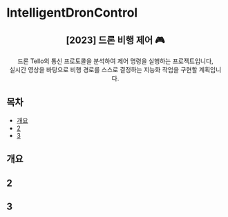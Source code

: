 # IntelligentDronControl

<div align="center">
<h2>[2023] 드론 비행 제어 🎮</h2>
드론 Tello의 통신 프로토콜을 분석하여 제어 명령을 실행하는 프로젝트입니다,<br> 실시간 영상을 바탕으로 비행 경로를 스스로 결정하는 지능화 작업을 구현할 계획입니다.</div>

## 목차
  - [개요](#개요) 
  - [2](#2)
  - [3](#3)

## 개요

## 2

## 3
